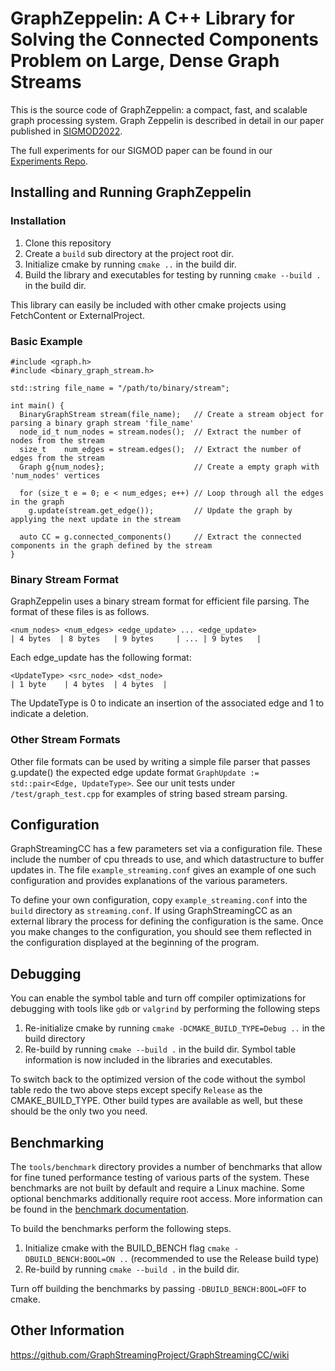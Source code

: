# GraphZeppelin: A C++ Library for Solving the Connected Components Problem on Large, Dense Graph Streams
This is the source code of GraphZeppelin: a compact, fast, and scalable graph processing system. Graph Zeppelin is described in detail in our paper published in [SIGMOD2022](https://dl.acm.org/doi/10.1145/3514221.3526146).

The full experiments for our SIGMOD paper can be found in our [Experiments Repo](https://github.com/GraphStreamingProject/ZeppelinExperiments).

## Installing and Running GraphZeppelin
### Installation
1. Clone this repository
2. Create a `build` sub directory at the project root dir.
3. Initialize cmake by running `cmake ..` in the build dir.
4. Build the library and executables for testing by running `cmake --build .` in the build dir.

This library can easily be included with other cmake projects using FetchContent or ExternalProject.

### Basic Example
```
#include <graph.h>
#include <binary_graph_stream.h>

std::string file_name = "/path/to/binary/stream";

int main() {
  BinaryGraphStream stream(file_name);   // Create a stream object for parsing a binary graph stream 'file_name'
  node_id_t num_nodes = stream.nodes();  // Extract the number of nodes from the stream 
  size_t    num_edges = stream.edges();  // Extract the number of edges from the stream
  Graph g{num_nodes};                    // Create a empty graph with 'num_nodes' vertices

  for (size_t e = 0; e < num_edges; e++) // Loop through all the edges in the graph
    g.update(stream.get_edge());         // Update the graph by applying the next update in the stream

  auto CC = g.connected_components()     // Extract the connected components in the graph defined by the stream
}
```

### Binary Stream Format
GraphZeppelin uses a binary stream format for efficient file parsing. The format of these files is as follows.
```
<num_nodes> <num_edges> <edge_update> ... <edge_update>
| 4 bytes  | 8 bytes   | 9 bytes     | ... | 9 bytes   |
```

Each edge_update has the following format:
```
<UpdateType> <src_node> <dst_node>
| 1 byte    | 4 bytes  | 4 bytes  |
```
The UpdateType is 0 to indicate an insertion of the associated edge and 1 to indicate a deletion.

### Other Stream Formats
Other file formats can be used by writing a simple file parser that passes g.update() the expected edge update format `GraphUpdate := std::pair<Edge, UpdateType>`. See our unit tests under `/test/graph_test.cpp` for examples of string based stream parsing.

## Configuration
GraphStreamingCC has a few parameters set via a configuration file. These include the number of cpu threads to use, and which datastructure to buffer updates in. The file `example_streaming.conf` gives an example of one such configuration and provides explanations of the various parameters.

To define your own configuration, copy `example_streaming.conf` into the `build` directory as `streaming.conf`. If using GraphStreamingCC as an external library the process for defining the configuration is the same. Once you make changes to the configuration, you should see them reflected in the configuration displayed at the beginning of the program.

## Debugging
You can enable the symbol table and turn off compiler optimizations for debugging with tools like `gdb` or `valgrind` by performing the following steps
1. Re-initialize cmake by running `cmake -DCMAKE_BUILD_TYPE=Debug ..` in the build directory
2. Re-build by running `cmake --build .` in the build dir. Symbol table information is now included in the libraries and executables.

To switch back to the optimized version of the code without the symbol table redo the two above steps except specify `Release` as the CMAKE_BUILD_TYPE.
Other build types are available as well, but these should be the only two you need.

## Benchmarking
The `tools/benchmark` directory provides a number of benchmarks that allow for fine tuned performance testing of various parts of the system. These benchmarks are not built by default and require a Linux machine. Some optional benchmarks additionally require root access. More information can be found in the [benchmark documentation](/tools/benchmark/BENCH.md).

To build the benchmarks perform the following steps.
1. Initialize cmake with the BUILD_BENCH flag `cmake -DBUILD_BENCH:BOOL=ON ..` (recommended to use the Release build type)
2. Re-build by running `cmake --build .` in the build dir.

Turn off building the benchmarks by passing `-DBUILD_BENCH:BOOL=OFF` to cmake.

## Other Information
https://github.com/GraphStreamingProject/GraphStreamingCC/wiki
